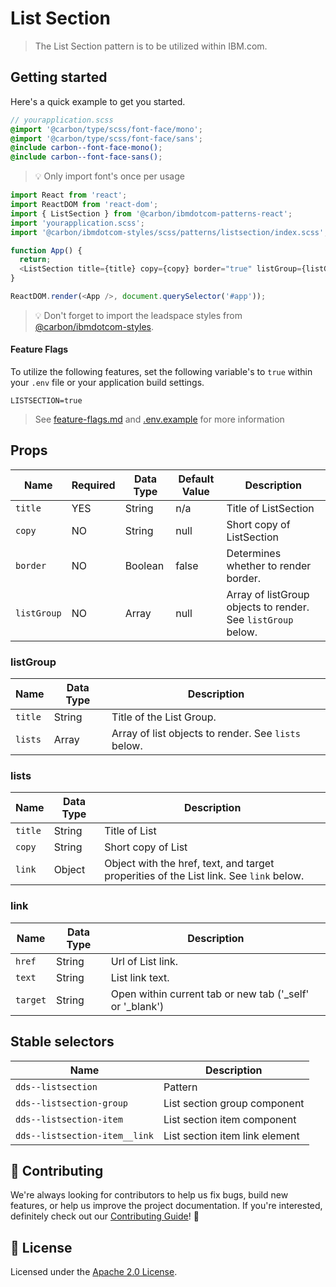 # List Section

> The List Section pattern is to be utilized within IBM.com.

## Getting started

Here's a quick example to get you started.

```scss
// yourapplication.scss
@import '@carbon/type/scss/font-face/mono';
@import '@carbon/type/scss/font-face/sans';
@include carbon--font-face-mono();
@include carbon--font-face-sans();
```

> 💡 Only import font's once per usage

```javascript
import React from 'react';
import ReactDOM from 'react-dom';
import { ListSection } from '@carbon/ibmdotcom-patterns-react';
import 'yourapplication.scss';
import '@carbon/ibmdotcom-styles/scss/patterns/listsection/index.scss';

function App() {
  return;
  <ListSection title={title} copy={copy} border="true" listGroup={listGroup} />;
}

ReactDOM.render(<App />, document.querySelector('#app'));
```

> 💡 Don't forget to import the leadspace styles from
> [@carbon/ibmdotcom-styles](https://github.com/carbon-design-system/ibm-dotcom-library/blob/master/packages/styles).

#### Feature Flags

To utilize the following features, set the following variable's to `true` within
your `.env` file or your application build settings.

```
LISTSECTION=true
```

> See
> [feature-flags.md](https://github.com/carbon-design-system/ibm-dotcom-library/blob/master/packages/patterns-react/docs/feature-flags.md)
> and
> [.env.example](https://github.com/carbon-design-system/ibm-dotcom-library/blob/master/packages/patterns-react/.env.example)
> for more information

## Props

| Name        | Required | Data Type | Default Value | Description                                                  |
| ----------- | -------- | --------- | ------------- | ------------------------------------------------------------ |
| `title`     | YES      | String    | n/a           | Title of ListSection                                         |
| `copy`      | NO       | String    | null          | Short copy of ListSection                                    |
| `border`    | NO       | Boolean   | false         | Determines whether to render border.                         |
| `listGroup` | NO       | Array     | null          | Array of listGroup objects to render. See `listGroup` below. |

### listGroup

| Name    | Data Type | Description                                         |
| ------- | --------- | --------------------------------------------------- |
| `title` | String    | Title of the List Group.                            |
| `lists` | Array     | Array of list objects to render. See `lists` below. |

### lists

| Name    | Data Type | Description                                                                            |
| ------- | --------- | -------------------------------------------------------------------------------------- |
| `title` | String    | Title of List                                                                          |
| `copy`  | String    | Short copy of List                                                                     |
| `link`  | Object    | Object with the href, text, and target properities of the List link. See `link` below. |

### link

| Name     | Data Type | Description                                                |
| -------- | --------- | ---------------------------------------------------------- |
| `href`   | String    | Url of List link.                                          |
| `text`   | String    | List link text.                                            |
| `target` | String    | Open within current tab or new tab ('\_self' or '\_blank') |

## Stable selectors

| Name                          | Description                    |
| ----------------------------- | ------------------------------ |
| `dds--listsection`            | Pattern                        |
| `dds--listsection-group`      | List section group component   |
| `dds--listsection-item`       | List section item component    |
| `dds--listsection-item__link` | List section item link element |

## 🙌 Contributing

We're always looking for contributors to help us fix bugs, build new features,
or help us improve the project documentation. If you're interested, definitely
check out our
[Contributing Guide](https://github.com/carbon-design-system/ibm-dotcom-library/blob/master/.github/CONTRIBUTING.md)!
👀

## 📝 License

Licensed under the
[Apache 2.0 License](https://github.com/carbon-design-system/ibm-dotcom-library/blob/master/LICENSE).
